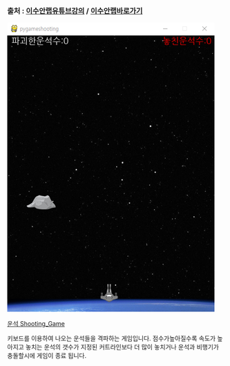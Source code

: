  ### 출처 : [이수안랩유튜브강의](https://www.youtube.com/watch?v=-e_5sOsKqrU&feature=emb_logo)  / [이수안랩바로가기](http://suanlab.com/)

![운석Shooing](../img/운석맞추기.PNG)

[운석 Shooting_Game](../PyShooting/pygameshooting.py)

키보드를 이용하여 나오는 운석들을 격파하는 게임입니다. 점수가높아질수록 속도가 높아지고
놓치는 운석의 갯수가 지정된 커트라인보다 더 많이 놓치거나 운석과 비행기가 충돌할시에 
게임이 종료 됩니다.


